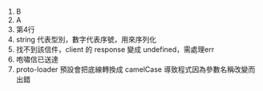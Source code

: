 1. B
2. A
3. 第4⾏
4. string 代表型別，數字代表序號，用來序列化
5. 找不到該信件，client 的 response 變成 undefined，需處理err
6. 咆嘯信已送達
7. proto-loader 預設會把底線轉換成 camelCase 導致程式因為參數名稱改變而出錯